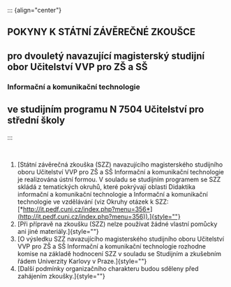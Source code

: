 ::: {align="center"}
## POKYNY K STÁTNÍ ZÁVĚREČNÉ ZKOUŠCE

## pro dvouletý navazující magisterský studijní obor Učitelství VVP pro ZŠ a SŠ

### Informační a komunikační technologie

## ve studijním programu N 7504 Učitelství pro střední školy
:::

 

1.  [Státní závěrečná zkouška (SZZ) navazujícího magisterského
    studijního oboru Učitelství VVP pro ZŠ a SŠ Informační a komunikační
    technologie je realizována ústní formou. V souladu se studijním
    programem se SZZ skládá z tematických okruhů, které pokrývají
    oblasti Didaktika informační a komunikační technologie a Informační
    a komunikační technologie ve vzdělávání (viz Okruhy otázek k SZZ:
    [*http://it.pedf.cuni.cz/index.php?menu=356*](http://it.pedf.cuni.cz/index.php?menu=356)).]{style=""}
2.  [Při přípravě na zkoušku (SZZ) nelze používat žádné vlastní pomůcky
    ani jiné materiály.]{style=""}
3.  [O výsledku SZZ navazujícího magisterského studijního oboru
    Učitelství VVP pro ZŠ a SŠ Informační a komunikační technologie
    rozhodne komise na základě hodnocení SZZ v souladu se Studijním a
    zkušebním řádem Univerzity Karlovy v Praze.]{style=""}
4.  [Další podmínky organizačního charakteru budou sděleny před
    zahájením zkoušky.]{style=""}
